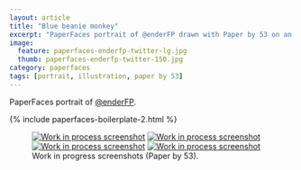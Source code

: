 ```yaml
---
layout: article
title: "Blue beanie monkey"
excerpt: "PaperFaces portrait of @enderFP drawn with Paper by 53 on an iPad."
image: 
  feature: paperfaces-enderfp-twitter-lg.jpg
  thumb: paperfaces-enderfp-twitter-150.jpg
category: paperfaces
tags: [portrait, illustration, paper by 53]
---
```


PaperFaces portrait of <a href="http://twitter.com/enderFP">@enderFP</a>.

{% include paperfaces-boilerplate-2.html %}

<figure class="half">
	<a href="{{ site.url }}/images/paperfaces-enderfp-process-1-lg.jpg"><img src="{{ site.url }}/images/paperfaces-enderfp-process-1-600.jpg" alt="Work in process screenshot"></a>
	<a href="{{ site.url }}/images/paperfaces-enderfp-process-2-lg.jpg"><img src="{{ site.url }}/images/paperfaces-enderfp-process-2-600.jpg" alt="Work in process screenshot"></a>
	<a href="{{ site.url }}/images/paperfaces-enderfp-process-3-lg.jpg"><img src="{{ site.url }}/images/paperfaces-enderfp-process-3-600.jpg" alt="Work in process screenshot"></a>
	<a href="{{ site.url }}/images/paperfaces-enderfp-process-4-lg.jpg"><img src="{{ site.url }}/images/paperfaces-enderfp-process-4-600.jpg" alt="Work in process screenshot"></a>
	<figcaption>Work in progress screenshots (Paper by 53).</figcaption>
</figure>